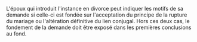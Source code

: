 L'époux qui introduit l'instance en divorce peut indiquer les motifs de sa demande si celle-ci est fondée sur l'acceptation du principe de la rupture du mariage ou l'altération définitive du lien conjugal. Hors ces deux cas, le fondement de la demande doit être exposé dans les premières conclusions au fond.

